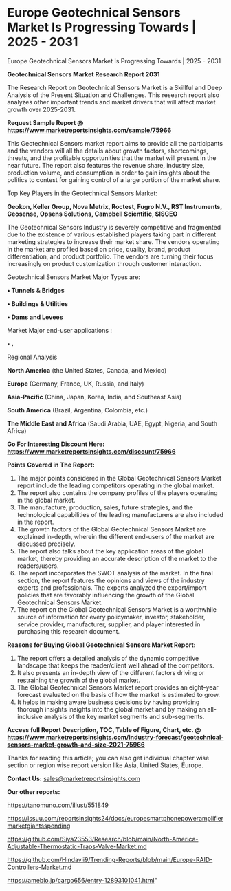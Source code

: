 # Europe Geotechnical Sensors Market Is Progressing Towards | 2025 - 2031
 Europe Geotechnical Sensors Market Is Progressing Towards | 2025 - 2031

<strong>Geotechnical Sensors Market Research Report 2031</strong>

The Research Report on Geotechnical Sensors Market is a Skillful and Deep Analysis of the Present Situation and Challenges. This research report also analyzes other important trends and market drivers that will affect market growth over 2025-2031.

<strong>Request Sample Report @ <a href=https://www.marketreportsinsights.com/sample/75966>https://www.marketreportsinsights.com/sample/75966</a></strong>

This Geotechnical Sensors market report aims to provide all the participants and the vendors will all the details about growth factors, shortcomings, threats, and the profitable opportunities that the market will present in the near future. The report also features the revenue share, industry size, production volume, and consumption in order to gain insights about the politics to contest for gaining control of a large portion of the market share.

Top Key Players in the Geotechnical Sensors Market:

<strong>Geokon, Keller Group, Nova Metrix, Roctest, Fugro N.V., RST Instruments, Geosense, Opsens Solutions, Campbell Scientific, SISGEO</strong>

The Geotechnical Sensors Industry is severely competitive and fragmented due to the existence of various established players taking part in different marketing strategies to increase their market share. The vendors operating in the market are profiled based on price, quality, brand, product differentiation, and product portfolio. The vendors are turning their focus increasingly on product customization through customer interaction.

Geotechnical Sensors Market Major Types are:

<strong>• Tunnels & Bridges

• Buildings & Utilities

• Dams and Levees</strong>

Market Major end-user applications :

<strong>• .</strong>

Regional Analysis

</u><strong><b>North America</b></strong> (the United States, Canada, and Mexico)

<strong><b>Europe </b></strong>(Germany, France, UK, Russia, and Italy)

<strong><b>Asia-Pacific</b></strong> (China, Japan, Korea, India, and Southeast Asia)

<strong><b>South America</b></strong> (Brazil, Argentina, Colombia, etc.)

<strong><b>The Middle East and Africa</b></strong> (Saudi Arabia, UAE, Egypt, Nigeria, and South Africa)

<strong>Go For Interesting Discount Here: <a href=https://www.marketreportsinsights.com/discount/75966>https://www.marketreportsinsights.com/discount/75966</a></strong>

<strong>Points Covered in The Report:</strong>
<ol>
  <li>The major points considered in the Global Geotechnical Sensors Market report include the leading competitors operating in the global market.</li>
  <li>The report also contains the company profiles of the players operating in the global market.</li>
  <li>The manufacture, production, sales, future strategies, and the technological capabilities of the leading manufacturers are also included in the report.</li>
  <li>The growth factors of the Global Geotechnical Sensors Market are explained in-depth, wherein the different end-users of the market are discussed precisely.</li>
  <li>The report also talks about the key application areas of the global market, thereby providing an accurate description of the market to the readers/users.</li>
  <li>The report incorporates the SWOT analysis of the market. In the final section, the report features the opinions and views of the industry experts and professionals. The experts analyzed the export/import policies that are favorably influencing the growth of the Global Geotechnical Sensors Market.</li>
  <li>The report on the Global Geotechnical Sensors Market is a worthwhile source of information for every policymaker, investor, stakeholder, service provider, manufacturer, supplier, and player interested in purchasing this research document.</li>
</ol>
<strong>Reasons for Buying Global Geotechnical Sensors Market Report:</strong>

<ol>
  <li>The report offers a detailed analysis of the dynamic competitive landscape that keeps the reader/client well ahead of the competitors.</li>
  <li>It also presents an in-depth view of the different factors driving or restraining the growth of the global market.</li>
  <li>The Global Geotechnical Sensors Market report provides an eight-year forecast evaluated on the basis of how the market is estimated to grow.</li>
  <li>It helps in making aware business decisions by having providing thorough insights insights into the global market and by making an all-inclusive analysis of the key market segments and sub-segments.</li>
</ol>
<strong>Access full Report Description, TOC, Table of Figure, Chart, etc. @ <a href=https://www.marketreportsinsights.com/industry-forecast/geotechnical-sensors-market-growth-and-size-2021-75966>https://www.marketreportsinsights.com/industry-forecast/geotechnical-sensors-market-growth-and-size-2021-75966</a></strong>


Thanks for reading this article; you can also get individual chapter wise section or region wise report version like Asia, United States, Europe.

<strong>Contact Us:</strong>
sales@marketreportsinsights.com

<strong>Our other reports:</strong>

<a href=https://tanomuno.com/illust/551849>https://tanomuno.com/illust/551849</a>

<a href=https://issuu.com/reportsinsights24/docs/europesmartphonepoweramplifiermarketgiantsspending>https://issuu.com/reportsinsights24/docs/europesmartphonepoweramplifiermarketgiantsspending</a>

<a href=https://github.com/Siya23553/Research/blob/main/North-America-Adjustable-Thermostatic-Traps-Valve-Market.md>https://github.com/Siya23553/Research/blob/main/North-America-Adjustable-Thermostatic-Traps-Valve-Market.md</a>

<a href=https://github.com/Hindavii9/Trending-Reports/blob/main/Europe-RAID-Controllers-Market.md>https://github.com/Hindavii9/Trending-Reports/blob/main/Europe-RAID-Controllers-Market.md</a>

<a href=https://ameblo.jp/cargo656/entry-12893101041.html>https://ameblo.jp/cargo656/entry-12893101041.html</a>"
